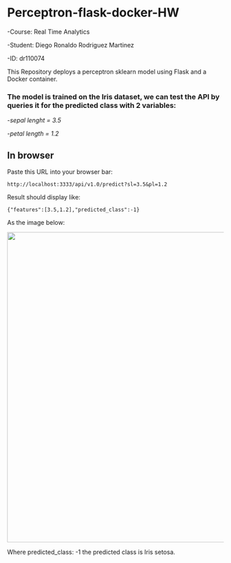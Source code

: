 # Perceptron-flask-docker-HW

-Course: Real Time Analytics

-Student: Diego Ronaldo Rodriguez Martinez

-ID: dr110074 

This Repository deploys a perceptron sklearn model using Flask and a Docker container.

### The model is trained on the Iris dataset, we can test the API by queries it for the predicted class with 2 variables:

-*sepal lenght = 3.5*

-*petal length = 1.2*

## In browser 

Paste this URL into your browser bar:

`http://localhost:3333/api/v1.0/predict?sl=3.5&pl=1.2`

Result should display like:
```
{"features":[3.5,1.2],"predicted_class":-1}
```

As the image below:

<img width="722" src="https://user-images.githubusercontent.com/99198580/171046875-643e3021-8695-4672-ab29-7098d075d6df.png">

Where predicted_class: -1 the predicted class is Iris setosa.



